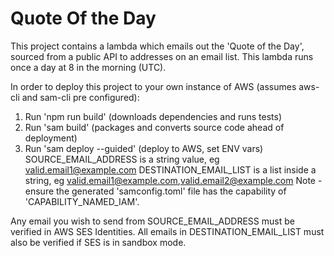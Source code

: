 # Quote Of the Day

This project contains a lambda which emails out the 'Quote of the Day', sourced from a public API to addresses on an email list.
This lambda runs once a day at 8 in the morning (UTC).

In order to deploy this project to your own instance of AWS (assumes aws-cli and sam-cli pre configured):
1. Run 'npm run build' (downloads dependencies and runs tests)
2. Run 'sam build' (packages and converts source code ahead of deployment)
3. Run 'sam deploy --guided' (deploy to AWS, set ENV vars)
SOURCE_EMAIL_ADDRESS is a string value, eg valid.email1@example.com
DESTINATION_EMAIL_LIST is a list inside a string, eg valid.email1@example.com,valid.email2@example.com
Note - ensure the generated 'samconfig.toml' file has the capability of 'CAPABILITY_NAMED_IAM'.

Any email you wish to send from SOURCE_EMAIL_ADDRESS must be verified in AWS SES Identities.
All emails in DESTINATION_EMAIL_LIST must also be verified if SES is in sandbox mode.
